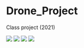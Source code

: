 # Drone_Project
Class project (2021)

![](https://img.shields.io/github/issues/ZukiLTU/Portique_Project)
![](https://img.shields.io/github/forks/ZukiLTU/Portique_Project)
![](https://img.shields.io/github/stars/ZukiLTU/Portique_Project)
![](https://img.shields.io/github/license/ZukiLTU/Portique_Project)

